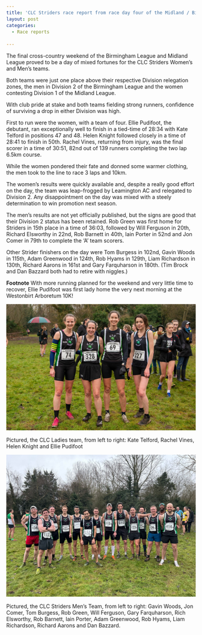 ```yaml
---
title: 'CLC Striders race report from race day four of the Midland / Birmingham regional XC leagues'
layout: post
categories:
  - Race reports

---
```


The final cross-country weekend of the Birmingham League and Midland League proved to be a day of mixed fortunes for the CLC Striders Women’s and Men’s teams.

Both teams were just one place above their respective Division relegation zones, the men in Division 2 of the Birmingham League and the women contesting Division 1 of the Midland League.

With club pride at stake and both teams fielding strong runners, confidence of surviving a drop in either Division was high. 

First to run were the women, with a team of four.  Ellie Pudifoot, the debutant, ran exceptionally well to finish in a tied-time of 28:34 with Kate Telford in positions 47 and 48. Helen Knight followed closely in a time of 28:41 to finish in 50th. Rachel Vines, returning from injury, was the final scorer in a time of 30:51, 82nd out of 139 runners completing the two lap 6.5km course.

While the women pondered their fate and donned some warmer clothing, the men took to the line to race 3 laps and 10km.

The women’s results were quickly available and, despite a really good effort on the day, the team was leap-frogged by Leamington AC and relegated to Division 2. Any disappointment on the day was mixed with a steely determination to win promotion next season. 

The men’s results are not yet officially published, but the signs are good that their Division 2 status has been retained.  Rob Green was first home for Striders in 15th place in a time of 36:03, followed by Will Ferguson in 20th, Richard Elsworthy in 22nd, Rob Barnett in 40th, Iain Porter in 52nd and Jon Comer in 79th to complete the ‘A’ team scorers.

Other Strider finishers on the day were Tom Burgess in 102nd, Gavin Woods in 115th, Adam Greenwood in 124th, Rob Hyams in 129th, Liam Richardson in 130th, Richard Aarons in 161st and Gary Farquharson in 180th. (Tim Brock and Dan Bazzard both had to retire with niggles.)

**Footnote**
With more running planned for the weekend and very little time to recover, Ellie Pudifoot was first lady home the very next morning at the Westonbirt Arboretum 10K!

![Midlands XC ladies](/images/2025/02/2025-02-10-Midlands-XC.jpg "Midlands XC ladies")

Pictured, the CLC Ladies team, from left to right: Kate Telford, Rachel Vines, Helen Knight and Ellie Pudifoot 

![Birmingham XC mens](/images/2025/02/2025-02-10-Birmingham-XC.jpg "Birmingham XC mens")

Pictured, the CLC Striders Men’s Team, from left to right: Gavin Woods, Jon Comer, Tom Burgess, Rob Green, Will Ferguson, Gary Farquharson, Rich Elsworthy, Rob Barnett, Iain Porter, Adam Greenwood, Rob Hyams, Liam Richardson, Richard Aarons and Dan Bazzard.



